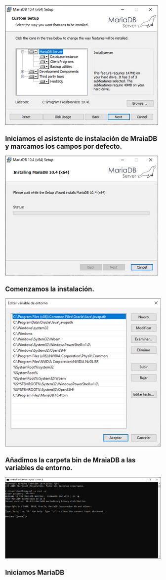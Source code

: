 ![A](MARIADB/A.PNG)

## Iniciamos el asistente de instalación de MraiaDB y marcamos los campos por defecto.

![B](MARIADB/B.PNG)

## Comenzamos la instalación.

![C](MARIADB/C.PNG)

## Añadimos la carpeta bin de MraiaDB a las variables de entorno.

![D](MARIADB/D.PNG)

## Iniciamos MariaDB
